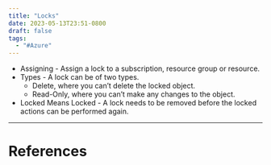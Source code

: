 ```yaml
---
title: "Locks"
date: 2023-05-13T23:51-0800
draft: false
tags: 
  - "#Azure"
---
```


- Assigning - Assign a lock to a subscription, resource group or resource.
- Types - A lock can be of two types.
    - Delete, where you can’t delete the locked object.
    - Read-Only, where you can’t make any changes to the object.
- Locked Means Locked - A lock needs to be removed before the locked actions can be performed again.

---
# References
